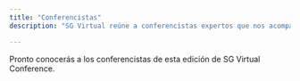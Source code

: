 ```yaml
---
title: "Conferencistas"
description: "SG Virtual reúne a conferencistas expertos que nos acompañan desde distintas partes del mundo."

---
```


Pronto conocerás a los conferencistas de esta edición de SG Virtual Conference.
